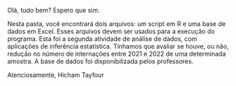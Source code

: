 Olá, tudo bem? Espero que sim.

Nesta pasta, você encontrará dois arquivos: um script em R e uma base de dados em Excel. Esses arquivos devem ser usados para a execução do programa. Esta foi a segunda atividade de análise de dados, com aplicações de inferência estatística. Tínhamos que avaliar se houve, ou não, redução no número de internações entre 2021 e 2022 de uma determinada amostra. A base de dados foi disponibilizada pelos professores.

Atenciosamente, Hicham Tayfour
